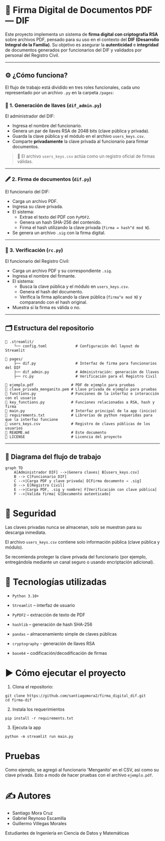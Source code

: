 # 📄 Firma Digital de Documentos PDF — DIF

Este proyecto implementa un sistema de **firma digital con criptografía RSA** sobre archivos PDF, pensado para su uso en el contexto del **DIF (Desarrollo Integral de la Familia)**. Su objetivo es asegurar la **autenticidad** e **integridad** de documentos generados por funcionarios del DIF y validados por personal del Registro Civil.

---

## ⚙️ ¿Cómo funciona?

El flujo de trabajo está dividido en tres roles funcionales, cada uno representado por un archivo `.py` en la carpeta `/pages`:

### 🔐 1. Generación de llaves (`dif_admin.py`)
El administrador del DIF:
- Ingresa el nombre del funcionario.
- Genera un par de llaves RSA de 2048 bits (clave pública y privada).
- Guarda la clave pública y el módulo en el archivo `users_keys.csv`.
- Comparte **privadamente** la clave privada al funcionario para firmar documentos.

> 🔑 El archivo `users_keys.csv` actúa como un registro oficial de firmas válidas.

---

### 🖋️ 2. Firma de documentos (`dif.py`)
El funcionario del DIF:
- Carga un archivo PDF.
- Ingresa su clave privada.
- El sistema:
  - Extrae el texto del PDF con `PyPDF2`.
  - Genera un hash SHA-256 del contenido.
  - Firma el hash utilizando la clave privada (`firma = hash^d mod N`).
- Se genera un archivo `.sig` con la firma digital.

---

### 🧾 3. Verificación (`rc.py`)
El funcionario del Registro Civil:
- Carga un archivo PDF y su correspondiente `.sig`.
- Ingresa el nombre del firmante.
- El sistema:
  - Busca la clave pública y el módulo en `users_keys.csv`.
  - Genera el hash del documento.
  - Verifica la firma aplicando la clave pública (`firma^e mod N`) y comparando con el hash original.
- Muestra si la firma es válida o no.

---

## 🗂️ Estructura del repositorio

```
📁 .streamlit/
    └── config.toml             # Configuración del layout de Streamlit

📁 pages/
    ├── dif.py                  # Interfaz de firma para funcionarios del DIF
    ├── dif_admin.py            # Administración: generación de llaves
    ├── rc.py                   # Verificación para el Registro Civil

📄 ejemplo.pdf                 # PDF de ejemplo para pruebas
📄 clave_privada_menganito.pem # Llave privada de ejemplo para pruebas
📄 functions.py                # Funciones de la interfaz e interacción con el usuario
📄 key_functions.py            # Funciones relacionadas a RSA, hash y firma
📄 main.py                     # Interfaz principal de la app (inicio)
📄 requirements.txt            # Librerías de python requeridas para que la interfaz funcione
📄 users_keys.csv              # Registro de claves públicas de los usuarios
📄 README.md                   # Este documento
📄 LICENSE                     # Licencia del proyecto
```


---

## 🔄 Diagrama del flujo de trabajo

```mermaid
graph TD
    A[Administrador DIF] -->|Genera claves| B[users_keys.csv]
    B --> C[Funcionario DIF]
    C -->|Carga PDF y clave privada| D[Firma documento → .sig]
    D --> E[Registro Civil]
    E -->|Carga PDF, .sig y nombre| F[Verificación con clave pública]
    F -->|Valida firma| G[Documento autenticado]
```

# 🔐 Seguridad
Las claves privadas nunca se almacenan, solo se muestran para su descarga inmediata.

El archivo `users_keys.csv` contiene solo información pública (clave pública y módulo).

Se recomienda proteger la clave privada del funcionario (por ejemplo, entregándola mediante un canal seguro o usando encriptación adicional).

# 🧪 Tecnologías utilizadas
* `Python 3.10+`

* `Streamlit` – interfaz de usuario

* `PyPDF2` – extracción de texto de PDF

* `hashlib` – generación de hash SHA-256

* `pandas` – almacenamiento simple de claves públicas

* `cryptography` - generación de llaves RSA

* `base64` – codificación/decodificación de firmas

# ▶️ Cómo ejecutar el proyecto

1. Clona el repositorio:

```
git clone https://github.com/santiagomora2/firma_digital_dif.git
cd firma-dif
```

2. Instala los requerimientos

```
pip install -r requirements.txt
```

3. Ejecuta la app
```
python -m streamlit run main.py
```

# Pruebas

Como ejemplo, se agregó al funcionario 'Menganito' en el CSV, así como su clave privada. Esto a modo de hacer pruebas con el archivo `ejemplo.pdf`.

# ✍️ Autores
* Santiago Mora Cruz
* Gabriel Reynoso Escamilla
* Guillermo Villegas Morales

Estudiantes de Ingeniería en Ciencia de Datos y Matemáticas
